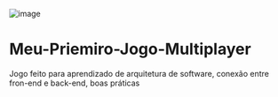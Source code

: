 
![image](https://user-images.githubusercontent.com/101149012/172070514-f5f6cc5b-b77e-4475-8225-a11629b8282d.png)


# Meu-Priemiro-Jogo-Multiplayer
Jogo feito para aprendizado de arquitetura de software, conexão entre fron-end e back-end, boas práticas 
